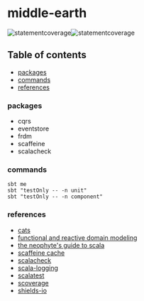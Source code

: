 # middle-earth

![statementcoverage](https://img.shields.io/badge/statement%20coverage-100.00%25-brightgreen.svg)![statementcoverage](https://img.shields.io/badge/branch%20coverage-100.00%25-brightgreen.svg)

## Table of contents

* [packages](#packages)
* [commands](#commands)
* [references](#references)

### packages

- cqrs
- eventstore
- frdm
- scaffeine
- scalacheck 

### commands

```
sbt me
sbt "testOnly -- -n unit"
sbt "testOnly -- -n component"
```

### references

- [cats](https://typelevel.org/cats/)
- [functional and reactive domain modeling](https://github.com/debasishg/frdomain)
- [the neophyte's guide to scala](https://danielwestheide.com/blog/the-neophytes-guide-to-scala-part-8-welcome-to-the-future/)
- [scaffeine cache](https://github.com/blemale/scaffeine)
- [scalacheck](https://github.com/typelevel/scalacheck/blob/master/doc/UserGuide.md)
- [scala-logging](https://github.com/lightbend/scala-logging)
- [scalatest](https://www.scalatest.org/user_guide)
- [scoverage](https://github.com/scoverage/sbt-scoverage)
- [shields-io](https://shields.io/category/coverage)
